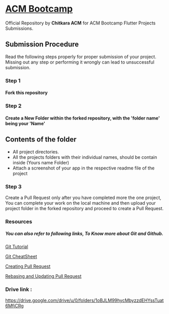 # [ACM Bootcamp](https://github.com/Chitkara-ACM/ACM-Bootcamp)

Official Repository by **Chitkara ACM** for ACM Bootcamp Flutter Projects Submissions.

## Submission Procedure
Read the following steps properly for proper submission of your project. Missing out any step or performing it wrongly can lead to unsuccessful submission. 

### Step 1
#### Fork this repository

### Step 2
#### Create a New Folder within the forked repository, with the 'folder name' being your 'Name'

## Contents of the folder
+ All project directories.
+ All the projects folders with their individual names, should be contain inside (Yours name Folder)
+ Attach a screenshot of your app in the respective readme file of the project

### Step 3
Create a Pull Request only after you have completed more the one project,
You can complete your work on the local machine and then upload your project folder in the forked repository and proceed to create a Pull Request.

### Resources
##### You can also refer to following links, To Know more about Git and Github.

[Git Tutorial](https://www.digitalocean.com/community/tutorials/how-to-contribute-to-open-source-getting-started-with-git)

[Git CheatSheet](https://www.digitalocean.com/community/cheatsheets/how-to-use-git-a-reference-guide)

[Creating Pull Request](https://www.digitalocean.com/community/tutorials/how-to-create-a-pull-request-on-github)

[Rebasing and Updating Pull Request](https://www.digitalocean.com/community/tutorials/how-to-rebase-and-update-a-pull-request)

### Drive link :
https://drive.google.com/drive/u/0/folders/1oBJLM99hycMbyzzdEHYssTuat6MfjCRg
